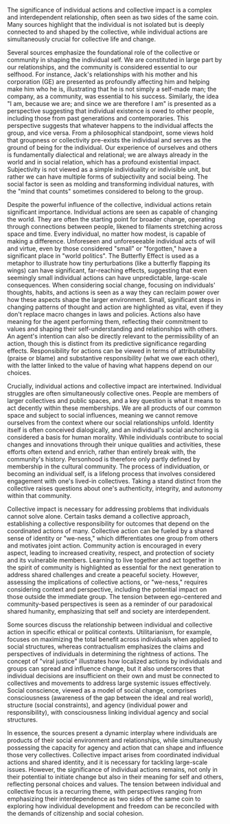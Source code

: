 The significance of individual actions and collective impact is a complex and interdependent relationship, often seen as two sides of the same coin. Many sources highlight that the individual is not isolated but is deeply connected to and shaped by the collective, while individual actions are simultaneously crucial for collective life and change.

Several sources emphasize the foundational role of the collective or community in shaping the individual self. We are constituted in large part by our relationships, and the community is considered essential to our selfhood. For instance, Jack's relationships with his mother and his corporation (GE) are presented as profoundly affecting him and helping make him who he is, illustrating that he is not simply a self-made man; the company, as a community, was essential to his success. Similarly, the idea "I am, because we are; and since we are therefore I am" is presented as a perspective suggesting that individual existence is owed to other people, including those from past generations and contemporaries. This perspective suggests that whatever happens to the individual affects the group, and vice versa. From a philosophical standpoint, some views hold that groupness or collectivity pre-exists the individual and serves as the ground of being for the individual. Our experience of ourselves and others is fundamentally dialectical and relational; we are always already in the world and in social relation, which has a profound existential impact. Subjectivity is not viewed as a simple individuality or indivisible unit, but rather we can have multiple forms of subjectivity and social being. The social factor is seen as molding and transforming individual natures, with the "mind that counts" sometimes considered to belong to the group.

Despite the powerful influence of the collective, individual actions retain significant importance. Individual actions are seen as capable of changing the world. They are often the starting point for broader change, operating through connections between people, likened to filaments stretching across space and time. Every individual, no matter how modest, is capable of making a difference. Unforeseen and unforeseeable individual acts of will and virtue, even by those considered "small" or "forgotten," have a significant place in "world politics". The Butterfly Effect is used as a metaphor to illustrate how tiny perturbations (like a butterfly flapping its wings) can have significant, far-reaching effects, suggesting that even seemingly small individual actions can have unpredictable, large-scale consequences. When considering social change, focusing on individuals' thoughts, habits, and actions is seen as a way they can reclaim power over how these aspects shape the larger environment. Small, significant steps in changing patterns of thought and action are highlighted as vital, even if they don't replace macro changes in laws and policies. Actions also have meaning for the agent performing them, reflecting their commitment to values and shaping their self-understanding and relationships with others. An agent's intention can also be directly relevant to the permissibility of an action, though this is distinct from its predictive significance regarding effects. Responsibility for actions can be viewed in terms of attributability (praise or blame) and substantive responsibility (what we owe each other), with the latter linked to the value of having what happens depend on our choices.

Crucially, individual actions and collective impact are intertwined. Individual struggles are often simultaneously collective ones. People are members of larger collectives and public spaces, and a key question is what it means to act decently within these memberships. We are all products of our common space and subject to social influences, meaning we cannot remove ourselves from the context where our social relationships unfold. Identity itself is often conceived dialogically, and an individual's social anchoring is considered a basis for human morality. While individuals contribute to social changes and innovations through their unique qualities and activities, these efforts often extend and enrich, rather than entirely break with, the community's history. Personhood is therefore only partly defined by membership in the cultural community. The process of individuation, or becoming an individual self, is a lifelong process that involves considered engagement with one's lived-in collectives. Taking a stand distinct from the collective raises questions about one's authenticity, integrity, and autonomy within that community.

Collective impact is necessary for addressing problems that individuals cannot solve alone. Certain tasks demand a collective approach, establishing a collective responsibility for outcomes that depend on the coordinated actions of many. Collective action can be fueled by a shared sense of identity or "we-ness," which differentiates one group from others and motivates joint action. Community action is encouraged in every aspect, leading to increased creativity, respect, and protection of society and its vulnerable members. Learning to live together and act together in the spirit of community is highlighted as essential for the next generation to address shared challenges and create a peaceful society. However, assessing the implications of collective actions, or "we-ness," requires considering context and perspective, including the potential impact on those outside the immediate group. The tension between ego-centered and community-based perspectives is seen as a reminder of our paradoxical shared humanity, emphasizing that self and society are interdependent.

Some sources discuss the relationship between individual and collective action in specific ethical or political contexts. Utilitarianism, for example, focuses on maximizing the total benefit across individuals when applied to social structures, whereas contractualism emphasizes the claims and perspectives of individuals in determining the rightness of actions. The concept of "viral justice" illustrates how localized actions by individuals and groups can spread and influence change, but it also underscores that individual decisions are insufficient on their own and must be connected to collectives and movements to address large systemic issues effectively. Social conscience, viewed as a model of social change, comprises consciousness (awareness of the gap between the ideal and real world), structure (social constraints), and agency (individual power and responsibility), with consciousness linking individual agency and social structures.

In essence, the sources present a dynamic interplay where individuals are products of their social environment and relationships, while simultaneously possessing the capacity for agency and action that can shape and influence those very collectives. Collective impact arises from coordinated individual actions and shared identity, and it is necessary for tackling large-scale issues. However, the significance of individual actions remains, not only in their potential to initiate change but also in their meaning for self and others, reflecting personal choices and values. The tension between individual and collective focus is a recurring theme, with perspectives ranging from emphasizing their interdependence as two sides of the same coin to exploring how individual development and freedom can be reconciled with the demands of citizenship and social cohesion.